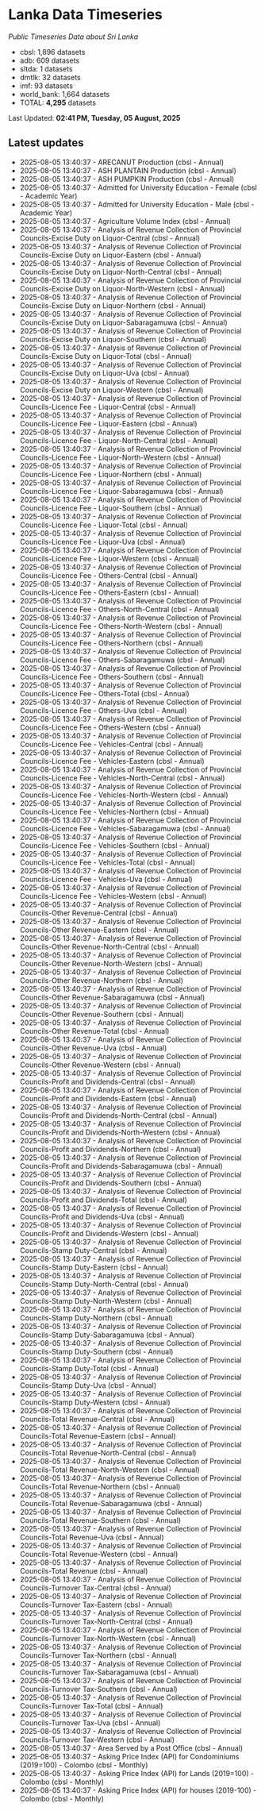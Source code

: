 # Lanka Data Timeseries
*Public Timeseries Data about Sri Lanka*

* cbsl: 1,896 datasets
* adb: 609 datasets
* sltda: 1 datasets
* dmtlk: 32 datasets
* imf: 93 datasets
* world_bank: 1,664 datasets
* TOTAL: **4,295** datasets

Last Updated: **02:41 PM, Tuesday, 05 August, 2025**

## Latest updates

* 2025-08-05 13:40:37 - ARECANUT Production (cbsl - Annual)
* 2025-08-05 13:40:37 - ASH PLANTAIN Production (cbsl - Annual)
* 2025-08-05 13:40:37 - ASH PUMPKIN Production (cbsl - Annual)
* 2025-08-05 13:40:37 - Admitted for University Education - Female (cbsl - Academic Year)
* 2025-08-05 13:40:37 - Admitted for University Education - Male (cbsl - Academic Year)
* 2025-08-05 13:40:37 - Agriculture Volume Index (cbsl - Annual)
* 2025-08-05 13:40:37 - Analysis of Revenue Collection of Provincial Councils-Excise Duty on Liquor-Central (cbsl - Annual)
* 2025-08-05 13:40:37 - Analysis of Revenue Collection of Provincial Councils-Excise Duty on Liquor-Eastern (cbsl - Annual)
* 2025-08-05 13:40:37 - Analysis of Revenue Collection of Provincial Councils-Excise Duty on Liquor-North-Central (cbsl - Annual)
* 2025-08-05 13:40:37 - Analysis of Revenue Collection of Provincial Councils-Excise Duty on Liquor-North-Western (cbsl - Annual)
* 2025-08-05 13:40:37 - Analysis of Revenue Collection of Provincial Councils-Excise Duty on Liquor-Northern (cbsl - Annual)
* 2025-08-05 13:40:37 - Analysis of Revenue Collection of Provincial Councils-Excise Duty on Liquor-Sabaragamuwa (cbsl - Annual)
* 2025-08-05 13:40:37 - Analysis of Revenue Collection of Provincial Councils-Excise Duty on Liquor-Southern (cbsl - Annual)
* 2025-08-05 13:40:37 - Analysis of Revenue Collection of Provincial Councils-Excise Duty on Liquor-Total (cbsl - Annual)
* 2025-08-05 13:40:37 - Analysis of Revenue Collection of Provincial Councils-Excise Duty on Liquor-Uva (cbsl - Annual)
* 2025-08-05 13:40:37 - Analysis of Revenue Collection of Provincial Councils-Excise Duty on Liquor-Western (cbsl - Annual)
* 2025-08-05 13:40:37 - Analysis of Revenue Collection of Provincial Councils-Licence Fee - Liquor-Central (cbsl - Annual)
* 2025-08-05 13:40:37 - Analysis of Revenue Collection of Provincial Councils-Licence Fee - Liquor-Eastern (cbsl - Annual)
* 2025-08-05 13:40:37 - Analysis of Revenue Collection of Provincial Councils-Licence Fee - Liquor-North-Central (cbsl - Annual)
* 2025-08-05 13:40:37 - Analysis of Revenue Collection of Provincial Councils-Licence Fee - Liquor-North-Western (cbsl - Annual)
* 2025-08-05 13:40:37 - Analysis of Revenue Collection of Provincial Councils-Licence Fee - Liquor-Northern (cbsl - Annual)
* 2025-08-05 13:40:37 - Analysis of Revenue Collection of Provincial Councils-Licence Fee - Liquor-Sabaragamuwa (cbsl - Annual)
* 2025-08-05 13:40:37 - Analysis of Revenue Collection of Provincial Councils-Licence Fee - Liquor-Southern (cbsl - Annual)
* 2025-08-05 13:40:37 - Analysis of Revenue Collection of Provincial Councils-Licence Fee - Liquor-Total (cbsl - Annual)
* 2025-08-05 13:40:37 - Analysis of Revenue Collection of Provincial Councils-Licence Fee - Liquor-Uva (cbsl - Annual)
* 2025-08-05 13:40:37 - Analysis of Revenue Collection of Provincial Councils-Licence Fee - Liquor-Western (cbsl - Annual)
* 2025-08-05 13:40:37 - Analysis of Revenue Collection of Provincial Councils-Licence Fee - Others-Central (cbsl - Annual)
* 2025-08-05 13:40:37 - Analysis of Revenue Collection of Provincial Councils-Licence Fee - Others-Eastern (cbsl - Annual)
* 2025-08-05 13:40:37 - Analysis of Revenue Collection of Provincial Councils-Licence Fee - Others-North-Central (cbsl - Annual)
* 2025-08-05 13:40:37 - Analysis of Revenue Collection of Provincial Councils-Licence Fee - Others-North-Western (cbsl - Annual)
* 2025-08-05 13:40:37 - Analysis of Revenue Collection of Provincial Councils-Licence Fee - Others-Northern (cbsl - Annual)
* 2025-08-05 13:40:37 - Analysis of Revenue Collection of Provincial Councils-Licence Fee - Others-Sabaragamuwa (cbsl - Annual)
* 2025-08-05 13:40:37 - Analysis of Revenue Collection of Provincial Councils-Licence Fee - Others-Southern (cbsl - Annual)
* 2025-08-05 13:40:37 - Analysis of Revenue Collection of Provincial Councils-Licence Fee - Others-Total (cbsl - Annual)
* 2025-08-05 13:40:37 - Analysis of Revenue Collection of Provincial Councils-Licence Fee - Others-Uva (cbsl - Annual)
* 2025-08-05 13:40:37 - Analysis of Revenue Collection of Provincial Councils-Licence Fee - Others-Western (cbsl - Annual)
* 2025-08-05 13:40:37 - Analysis of Revenue Collection of Provincial Councils-Licence Fee - Vehicles-Central (cbsl - Annual)
* 2025-08-05 13:40:37 - Analysis of Revenue Collection of Provincial Councils-Licence Fee - Vehicles-Eastern (cbsl - Annual)
* 2025-08-05 13:40:37 - Analysis of Revenue Collection of Provincial Councils-Licence Fee - Vehicles-North-Central (cbsl - Annual)
* 2025-08-05 13:40:37 - Analysis of Revenue Collection of Provincial Councils-Licence Fee - Vehicles-North-Western (cbsl - Annual)
* 2025-08-05 13:40:37 - Analysis of Revenue Collection of Provincial Councils-Licence Fee - Vehicles-Northern (cbsl - Annual)
* 2025-08-05 13:40:37 - Analysis of Revenue Collection of Provincial Councils-Licence Fee - Vehicles-Sabaragamuwa (cbsl - Annual)
* 2025-08-05 13:40:37 - Analysis of Revenue Collection of Provincial Councils-Licence Fee - Vehicles-Southern (cbsl - Annual)
* 2025-08-05 13:40:37 - Analysis of Revenue Collection of Provincial Councils-Licence Fee - Vehicles-Total (cbsl - Annual)
* 2025-08-05 13:40:37 - Analysis of Revenue Collection of Provincial Councils-Licence Fee - Vehicles-Uva (cbsl - Annual)
* 2025-08-05 13:40:37 - Analysis of Revenue Collection of Provincial Councils-Licence Fee - Vehicles-Western (cbsl - Annual)
* 2025-08-05 13:40:37 - Analysis of Revenue Collection of Provincial Councils-Other Revenue-Central (cbsl - Annual)
* 2025-08-05 13:40:37 - Analysis of Revenue Collection of Provincial Councils-Other Revenue-Eastern (cbsl - Annual)
* 2025-08-05 13:40:37 - Analysis of Revenue Collection of Provincial Councils-Other Revenue-North-Central (cbsl - Annual)
* 2025-08-05 13:40:37 - Analysis of Revenue Collection of Provincial Councils-Other Revenue-North-Western (cbsl - Annual)
* 2025-08-05 13:40:37 - Analysis of Revenue Collection of Provincial Councils-Other Revenue-Northern (cbsl - Annual)
* 2025-08-05 13:40:37 - Analysis of Revenue Collection of Provincial Councils-Other Revenue-Sabaragamuwa (cbsl - Annual)
* 2025-08-05 13:40:37 - Analysis of Revenue Collection of Provincial Councils-Other Revenue-Southern (cbsl - Annual)
* 2025-08-05 13:40:37 - Analysis of Revenue Collection of Provincial Councils-Other Revenue-Total (cbsl - Annual)
* 2025-08-05 13:40:37 - Analysis of Revenue Collection of Provincial Councils-Other Revenue-Uva (cbsl - Annual)
* 2025-08-05 13:40:37 - Analysis of Revenue Collection of Provincial Councils-Other Revenue-Western (cbsl - Annual)
* 2025-08-05 13:40:37 - Analysis of Revenue Collection of Provincial Councils-Profit and Dividends-Central (cbsl - Annual)
* 2025-08-05 13:40:37 - Analysis of Revenue Collection of Provincial Councils-Profit and Dividends-Eastern (cbsl - Annual)
* 2025-08-05 13:40:37 - Analysis of Revenue Collection of Provincial Councils-Profit and Dividends-North-Central (cbsl - Annual)
* 2025-08-05 13:40:37 - Analysis of Revenue Collection of Provincial Councils-Profit and Dividends-North-Western (cbsl - Annual)
* 2025-08-05 13:40:37 - Analysis of Revenue Collection of Provincial Councils-Profit and Dividends-Northern (cbsl - Annual)
* 2025-08-05 13:40:37 - Analysis of Revenue Collection of Provincial Councils-Profit and Dividends-Sabaragamuwa (cbsl - Annual)
* 2025-08-05 13:40:37 - Analysis of Revenue Collection of Provincial Councils-Profit and Dividends-Southern (cbsl - Annual)
* 2025-08-05 13:40:37 - Analysis of Revenue Collection of Provincial Councils-Profit and Dividends-Total (cbsl - Annual)
* 2025-08-05 13:40:37 - Analysis of Revenue Collection of Provincial Councils-Profit and Dividends-Uva (cbsl - Annual)
* 2025-08-05 13:40:37 - Analysis of Revenue Collection of Provincial Councils-Profit and Dividends-Western (cbsl - Annual)
* 2025-08-05 13:40:37 - Analysis of Revenue Collection of Provincial Councils-Stamp Duty-Central (cbsl - Annual)
* 2025-08-05 13:40:37 - Analysis of Revenue Collection of Provincial Councils-Stamp Duty-Eastern (cbsl - Annual)
* 2025-08-05 13:40:37 - Analysis of Revenue Collection of Provincial Councils-Stamp Duty-North-Central (cbsl - Annual)
* 2025-08-05 13:40:37 - Analysis of Revenue Collection of Provincial Councils-Stamp Duty-North-Western (cbsl - Annual)
* 2025-08-05 13:40:37 - Analysis of Revenue Collection of Provincial Councils-Stamp Duty-Northern (cbsl - Annual)
* 2025-08-05 13:40:37 - Analysis of Revenue Collection of Provincial Councils-Stamp Duty-Sabaragamuwa (cbsl - Annual)
* 2025-08-05 13:40:37 - Analysis of Revenue Collection of Provincial Councils-Stamp Duty-Southern (cbsl - Annual)
* 2025-08-05 13:40:37 - Analysis of Revenue Collection of Provincial Councils-Stamp Duty-Total (cbsl - Annual)
* 2025-08-05 13:40:37 - Analysis of Revenue Collection of Provincial Councils-Stamp Duty-Uva (cbsl - Annual)
* 2025-08-05 13:40:37 - Analysis of Revenue Collection of Provincial Councils-Stamp Duty-Western (cbsl - Annual)
* 2025-08-05 13:40:37 - Analysis of Revenue Collection of Provincial Councils-Total Revenue-Central (cbsl - Annual)
* 2025-08-05 13:40:37 - Analysis of Revenue Collection of Provincial Councils-Total Revenue-Eastern (cbsl - Annual)
* 2025-08-05 13:40:37 - Analysis of Revenue Collection of Provincial Councils-Total Revenue-North-Central (cbsl - Annual)
* 2025-08-05 13:40:37 - Analysis of Revenue Collection of Provincial Councils-Total Revenue-North-Western (cbsl - Annual)
* 2025-08-05 13:40:37 - Analysis of Revenue Collection of Provincial Councils-Total Revenue-Northern (cbsl - Annual)
* 2025-08-05 13:40:37 - Analysis of Revenue Collection of Provincial Councils-Total Revenue-Sabaragamuwa (cbsl - Annual)
* 2025-08-05 13:40:37 - Analysis of Revenue Collection of Provincial Councils-Total Revenue-Southern (cbsl - Annual)
* 2025-08-05 13:40:37 - Analysis of Revenue Collection of Provincial Councils-Total Revenue-Uva (cbsl - Annual)
* 2025-08-05 13:40:37 - Analysis of Revenue Collection of Provincial Councils-Total Revenue-Western (cbsl - Annual)
* 2025-08-05 13:40:37 - Analysis of Revenue Collection of Provincial Councils-Total Revenue (cbsl - Annual)
* 2025-08-05 13:40:37 - Analysis of Revenue Collection of Provincial Councils-Turnover Tax-Central (cbsl - Annual)
* 2025-08-05 13:40:37 - Analysis of Revenue Collection of Provincial Councils-Turnover Tax-Eastern (cbsl - Annual)
* 2025-08-05 13:40:37 - Analysis of Revenue Collection of Provincial Councils-Turnover Tax-North-Central (cbsl - Annual)
* 2025-08-05 13:40:37 - Analysis of Revenue Collection of Provincial Councils-Turnover Tax-North-Western (cbsl - Annual)
* 2025-08-05 13:40:37 - Analysis of Revenue Collection of Provincial Councils-Turnover Tax-Northern (cbsl - Annual)
* 2025-08-05 13:40:37 - Analysis of Revenue Collection of Provincial Councils-Turnover Tax-Sabaragamuwa (cbsl - Annual)
* 2025-08-05 13:40:37 - Analysis of Revenue Collection of Provincial Councils-Turnover Tax-Southern (cbsl - Annual)
* 2025-08-05 13:40:37 - Analysis of Revenue Collection of Provincial Councils-Turnover Tax-Total (cbsl - Annual)
* 2025-08-05 13:40:37 - Analysis of Revenue Collection of Provincial Councils-Turnover Tax-Uva (cbsl - Annual)
* 2025-08-05 13:40:37 - Analysis of Revenue Collection of Provincial Councils-Turnover Tax-Western (cbsl - Annual)
* 2025-08-05 13:40:37 - Area Served by a Post Office (cbsl - Annual)
* 2025-08-05 13:40:37 - Asking Price Index (API) for Condominiums (2019=100) - Colombo (cbsl - Monthly)
* 2025-08-05 13:40:37 - Asking Price Index (API) for Lands (2019=100) - Colombo (cbsl - Monthly)
* 2025-08-05 13:40:37 - Asking Price Index (API) for houses (2019-100) - Colombo (cbsl - Monthly)